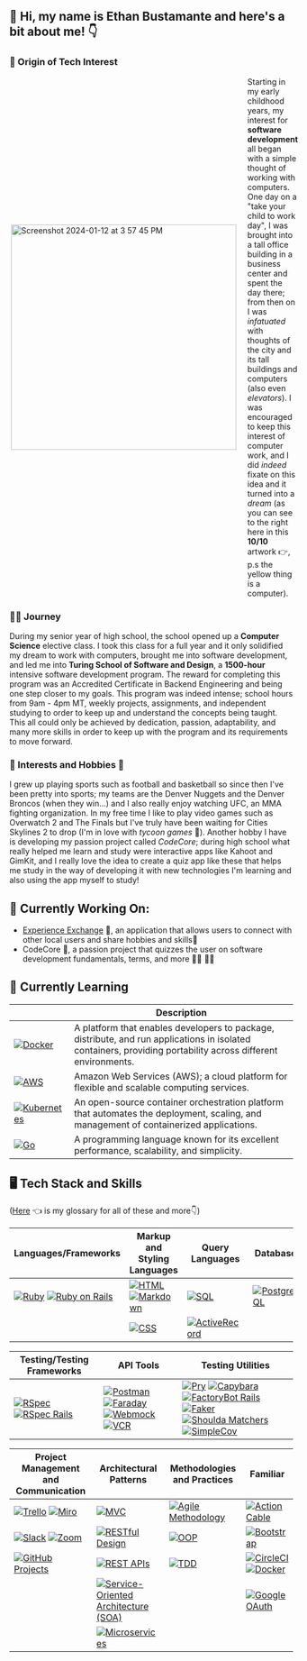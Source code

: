 ## 👋 Hi, my name is Ethan Bustamante and here's a bit about me! 👇

### 🌟 Origin of Tech Interest

<div style="display: flex; justify-content: space-between; align-items: center;">
  <div style="margin-right: 20px;">
    <img align="right" width="400" height="auto" alt="Screenshot 2024-01-12 at 3 57 45 PM" src="https://github.com/ethanb1145/ethanb1145/assets/135913354/a03ea144-7952-4393-89be-729c97b4db68">
  </div>
  <div style="flex: 1;">
    Starting in my early childhood years, my interest for <strong>software development</strong> all began with a simple thought of working with computers. One day on a "take your child to work day", I was brought into a tall office building in a business center and spent the day there; from then on I was <em>infatuated</em> with thoughts of the city and its tall buildings and computers (also even <em>elevators</em>). I was encouraged to keep this interest of computer work, and I did <em>indeed </em> fixate on this idea and it turned into a <em>dream</em> (as you can see to the right here in this <strong>10/10</strong> artwork 👉, p.s the yellow thing is a computer).
  </div>
</div>

### 🏃‍♂️ Journey

During my senior year of high school, the school opened up a <strong>Computer Science</strong> elective class. I took this class for a full year and it only solidified my dream to work with computers, brought me into software development, and led me into <strong>Turing School of Software and Design</strong>, a <strong>1500-hour</strong> intensive software development program. The reward for completing this program was an Accredited Certificate in Backend Engineering and being one step closer to my goals. This program was indeed intense; school hours from 9am - 4pm MT, weekly projects, assignments, and independent studying to order to keep up and understand the concepts being taught. This all could only be achieved by dedication, passion, adaptability, and many more skills in order to keep up with the program and its requirements to move forward. 

### 🏈 Interests and Hobbies 🏀

I grew up playing sports such as football and basketball so since then I've been pretty into sports; my teams are the Denver Nuggets and the Denver Broncos (when they win...) and I also really enjoy watching UFC, an MMA fighting organization. In my free time I like to play video games such as Overwatch 2 and The Finals but I've truly have been waiting for Cities Skylines 2 to drop (I'm in love with <em>tycoon games</em> 🌆). Another hobby I have is developing my passion project called <em>CodeCore</em>; during high school what really helped me learn and study were interactive apps like Kahoot and GimKit, and I really love the idea to create a quiz app like these that helps me study in the way of developing it with new technologies I'm learning and also using the app myself to study!

## 🦾 Currently Working On:
- [Experience Exchange](https://github.com/experience-exchange-2307) 🤝, an application that allows users to connect with other local users and share hobbies and skills🎻
- CodeCore 📖, a passion project that quizzes the user on software development fundamentals, terms, and more 👩‍🏫 👨‍🎓
  
## 🧠 Currently Learning
| | Description |
|-------|-------------|
| [![Docker](https://img.shields.io/badge/Docker-2496ED?style=for-the-badge&logo=docker&logoColor=white)](https://www.docker.com/) | A platform that enables developers to package, distribute, and run applications in isolated containers, providing portability across different environments. |
| [![AWS](https://img.shields.io/badge/AWS-232F3E?style=for-the-badge&logo=amazon-aws&logoColor=white)](https://aws.amazon.com/) | Amazon Web Services (AWS); a cloud platform for flexible and scalable computing services. |
| [![Kubernetes](https://img.shields.io/badge/Kubernetes-326CE5?style=for-the-badge&logo=kubernetes&logoColor=white)](https://kubernetes.io/) | An open-source container orchestration platform that automates the deployment, scaling, and management of containerized applications. |
| [![Go](https://img.shields.io/badge/Go-00ADD8?style=for-the-badge&logo=go&logoColor=white)](https://golang.org/) | A programming language known for its excellent performance, scalability, and simplicity. |


## 🖥️ Tech Stack and Skills
([Here](https://gist.github.com/ethanb1145/4c0dd74fea616b5bc2a791f0b0a297a5) 👈 is my glossary for all of these and more👇)

| Languages/Frameworks | Markup and Styling Languages | Query Languages | Databases | Workflow | Cloud Platforms |
|----------------------|------------------------------|-----------------|-----------|----------|-----------------|
| [![Ruby](https://img.shields.io/badge/Ruby-CC342D?style=for-the-badge&logo=ruby&logoColor=white)](https://www.ruby-lang.org/) [![Ruby on Rails](https://img.shields.io/badge/Ruby_on_Rails-CC0000?style=for-the-badge&logo=ruby-on-rails&logoColor=white)](https://rubyonrails.org/) | [![HTML](https://img.shields.io/badge/HTML-239120?style=for-the-badge&logo=html5&logoColor=white)](https://developer.mozilla.org/en-US/docs/Web/HTML) [![Markdown](https://img.shields.io/badge/Markdown-000000?style=for-the-badge&logo=markdown&logoColor=white)](https://www.markdownguide.org/) | [![SQL](https://img.shields.io/badge/SQL-003366?style=for-the-badge&logo=sql&logoColor=white)](https://www.w3schools.com/sql/) | [![PostgreSQL](https://img.shields.io/badge/PostgreSQL-336791?style=for-the-badge&logo=postgresql&logoColor=white)](https://www.postgresql.org/) | [![Git](https://img.shields.io/badge/Git-F05032?style=for-the-badge&logo=git&logoColor=white)](https://git-scm.com/) | [![Heroku](https://img.shields.io/badge/Heroku-430098?style=for-the-badge&logo=heroku&logoColor=white)](https://www.heroku.com/) |
| | [![CSS](https://img.shields.io/badge/CSS-1572B6?style=for-the-badge&logo=css3&logoColor=white)](https://developer.mozilla.org/en-US/docs/Web/CSS) | [![ActiveRecord](https://img.shields.io/badge/ActiveRecord-CC0000?style=for-the-badge&logo=ruby-on-rails&logoColor=white)](https://guides.rubyonrails.org/active_record_basics.html) | | [![GitHub](https://img.shields.io/badge/GitHub-100000?style=for-the-badge&logo=github&logoColor=white)](https://github.com/) |

| Testing/Testing Frameworks | API Tools | Testing Utilities |
|---------------------------|------------|-------------------|
| [![RSpec](https://img.shields.io/badge/RSpec-933D4A?style=for-the-badge&logo=ruby&logoColor=white)](https://rspec.info/) [![RSpec Rails](https://img.shields.io/badge/RSpec_Rails-933D4A?style=for-the-badge&logo=ruby&logoColor=white)](https://rspec.info/) | [![Postman](https://img.shields.io/badge/Postman-FF6C37?style=for-the-badge&logo=postman&logoColor=white)](https://www.postman.com/) [![Faraday](https://img.shields.io/badge/Faraday-00BFFF?style=for-the-badge)](https://github.com/lostisland/faraday) [![Webmock](https://img.shields.io/badge/Webmock-6A737B?style=for-the-badge)](https://github.com/bblimke/webmock) [![VCR](https://img.shields.io/badge/VCR-2F3547?style=for-the-badge)](https://github.com/vcr/vcr) | [![Pry](https://img.shields.io/badge/Pry-4B0082?style=for-the-badge&logo=ruby&logoColor=white)](https://github.com/pry/pry) [![Capybara](https://img.shields.io/badge/Capybara-301934?style=for-the-badge&logo=ruby&logoColor=white)](https://github.com/teamcapybara/capybara) [![FactoryBot Rails](https://img.shields.io/badge/FactoryBot_Rails-00CC00?style=for-the-badge)](https://github.com/thoughtbot/factory_bot) [![Faker](https://img.shields.io/badge/Faker-6F42C1?style=for-the-badge)](https://github.com/faker-ruby/faker) [![Shoulda Matchers](https://img.shields.io/badge/Shoulda_Matchers-45CB85?style=for-the-badge)](https://matchers.shoulda.io/) [![SimpleCov](https://img.shields.io/badge/SimpleCov-87294A?style=for-the-badge)](https://github.com/simplecov-ruby/simplecov) |

| Project Management and Communication | Architectural Patterns | Methodologies and Practices | Familiar |
|--------------------------------------|------------------------|-----------------------------|----------|
| [![Trello](https://img.shields.io/badge/Trello-0079BF?style=for-the-badge&logo=trello&logoColor=white)](https://trello.com/) [![Miro](https://img.shields.io/badge/Miro-000000?style=for-the-badge&logo=miro&logoColor=white)](your_miro_link_here) | [![MVC](https://img.shields.io/badge/MVC-673AB7?style=for-the-badge)](https://en.wikipedia.org/wiki/Model%E2%80%93view%E2%80%93controller) | [![Agile Methodology](https://img.shields.io/badge/Agile-009688?style=for-the-badge)](https://en.wikipedia.org/wiki/Agile_software_development) | [![Action Cable](https://img.shields.io/badge/Action_Cable-CC0000?style=for-the-badge)](https://guides.rubyonrails.org/action_cable_overview.html) |
| [![Slack](https://img.shields.io/badge/Slack-4A154B?style=for-the-badge&logo=slack)](your_empty_slack_link) [![Zoom](https://img.shields.io/badge/Zoom-2D8CFF?style=for-the-badge&logo=zoom&logoColor=white)](your_empty_zoom_link)| [![RESTful Design](https://img.shields.io/badge/RESTful_Design-009688?style=for-the-badge)](https://restfulapi.net/) | [![OOP](https://img.shields.io/badge/OOP-F39C12?style=for-the-badge)](https://en.wikipedia.org/wiki/Object-oriented_programming) | [![Bootstrap](https://img.shields.io/badge/Bootstrap-563D7C?style=for-the-badge&logo=bootstrap&logoColor=white)](https://getbootstrap.com/) |
| [![GitHub Projects](https://img.shields.io/badge/GitHub_Projects-181717?style=for-the-badge&logo=github&logoColor=white)](https://github.com/features/project-management/) | [![REST APIs](https://img.shields.io/badge/REST_APIs-009688?style=for-the-badge)](https://restfulapi.net/) | [![TDD](https://img.shields.io/badge/TDD-009688?style=for-the-badge)](https://en.wikipedia.org/wiki/Test-driven_development) | [![CircleCI](https://img.shields.io/badge/CircleCI-343434?style=for-the-badge&logo=circleci&logoColor=white)](https://circleci.com/)[![Docker](https://img.shields.io/badge/Docker-2496ED?style=for-the-badge&logo=docker&logoColor=white)](https://www.docker.com/) | 
|  | [![Service-Oriented Architecture (SOA)](https://img.shields.io/badge/SOA-CC0000?style=for-the-badge)](https://en.wikipedia.org/wiki/Service-oriented_architecture) |  | [![Google OAuth](https://img.shields.io/badge/Google_OAuth-2.0-4285F4?style=for-the-badge&logo=google&logoColor=white)](https://developers.google.com/identity/protocols/oauth2) |
|  | [![Microservices](https://img.shields.io/badge/Microservices-004080?style=for-the-badge)](https://microservices.io/) |  |


